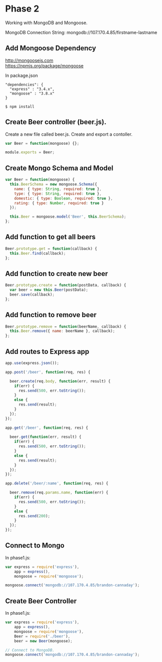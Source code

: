 # Phase 2
Working with MongoDB and Mongoose.

MongoDB Connection String: mongodb://107.170.4.85/firstname-lastname

## Add Mongoose Dependency
http://mongoosejs.com <br />
https://npmjs.org/package/mongoose <br />

In package.json

```
"dependencies": {
  "express" : "3.4.x",
  "mongoose" : "3.8.x"
}
```

```
$ npm install
```

## Create Beer controller (beer.js).

Create a new file called beer.js. Create and export a contoller.

```js
var Beer = function(mongoose) {};

module.exports = Beer;
```


## Create Mongo Schema and Model

```js
var Beer = function(mongoose) {
  this.BeerSchema = new mongoose.Schema({
    name: { type: String, required: true },
    type: { type: String, required: true },
    domestic: { type: Boolean, required: true },
    rating: { type: Number, required: true }
  });

  this.Beer = mongoose.model('Beer', this.BeerSchema);
};
```

## Add function to get all beers

```js
Beer.prototype.get = function(callback) {
  this.Beer.find(callback);
};
```

## Add function to create new beer

```js
Beer.prototype.create = function(postData, callback) {
  var beer = new this.Beer(postData);
  beer.save(callback);
};
```

## Add function to remove beer
```js
Beer.prototype.remove = function(beerName, callback) {
  this.Beer.remove({ name: beerName }, callback);
};
```

## Add routes to Express app

```js
app.use(express.json());
```

```js
app.post('/beer', function(req, res) {

  beer.create(req.body, function(err, result) {
    if(err) {
      res.send(500, err.toString());
    }
    else {
      res.send(result);
    }
  });
});

app.get('/beer', function(req, res) {
  
  beer.get(function(err, result) {
    if(err) {
      res.send(500, err.toString());
    }
    else {
      res.send(result);
    }
  });
});

app.delete('/beer/:name', function(req, res) {

  beer.remove(req.params.name, function(err) {
    if(err) {
      res.send(500, err.toString());
    }
    else {
      res.send(200);
    }
  });
});
```

## Connect to Mongo
In phase1.js:

```js
var express = require('express'),
    app = express(),
    mongoose = require('mongoose');

mongoose.connect('mongodb://107.170.4.85/brandon-cannaday');
```

## Create Beer Controller
In phase1.js:

```js
var express = require('express'),
    app = express(),
    mongoose = require('mongoose'),
    Beer = require('./beer'),
    beer = new Beer(mongoose);

// Connect to MongoDB.
mongoose.connect('mongodb://107.170.4.85/brandon-cannaday');
```
